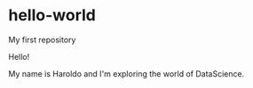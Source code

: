 # hello-world
My first repository

Hello!

My name is Haroldo and I'm exploring the world of DataScience. 
